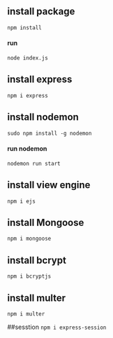 ## install package

`npm install`

#### run

`node index.js`

## install express

`npm i express`

## install nodemon

`sudo npm install -g nodemon`

#### run nodemon

`nodemon run start`

## install view engine

`npm i ejs`

## install Mongoose

`npm i mongoose`

## install bcrypt

`npm i bcryptjs`

## install multer

`npm i multer`

##sesstion
`npm i express-session`
